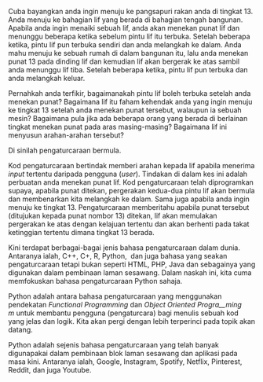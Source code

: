 Cuba bayangkan anda ingin menuju ke pangsapuri rakan anda di tingkat 13. Anda menuju ke bahagian lif yang berada di bahagian tengah bangunan. Apabila anda ingin menaiki sebuah lif, anda akan menekan punat lif dan menunggu beberapa ketika sebelum pintu lif itu terbuka. Setelah beberapa ketika, pintu lif pun terbuka sendiri dan anda melangkah ke dalam. Anda mahu menuju ke sebuah rumah di dalam bangunan itu, lalu anda menekan punat 13 pada dinding lif dan kemudian lif akan bergerak ke atas sambil anda menunggu lif tiba. Setelah beberapa ketika, pintu lif pun terbuka dan anda melangkah keluar.

Pernahkah anda terfikir, bagaimanakah pintu lif boleh terbuka setelah anda menekan punat? Bagaimana lif itu faham kehendak anda yang ingin menuju ke tingkat 13 setelah anda menekan punat tersebut, walaupun ia sebuah mesin? Bagaimana pula jika ada beberapa orang yang berada di berlainan tingkat menekan punat pada aras masing-masing? Bagaimana lif ini menyusun arahan-arahan tersebut?

Di sinilah pengaturcaraan bermula.

Kod pengaturcaraan bertindak memberi arahan kepada lif apabila menerima _input_ tertentu daripada pengguna (_user_). Tindakan di dalam kes ini adalah perbuatan anda menekan punat lif. Kod pengaturcaraan telah diprogramkan supaya, apabila punat ditekan, pergerakan kedua-dua pintu lif akan bermula dan membenarkan kita melangkah ke dalam. Sama juga apabila anda ingin menuju ke tingkat 13. Pengaturcaraan memberitahu apabila punat tersebut (ditujukan kepada punat nombor 13) ditekan, lif akan memulakan pergerakan ke atas dengan kelajuan tertentu dan akan berhenti pada takat ketinggian tertentu dimana tingkat 13 berada.

Kini terdapat berbagai-bagai jenis bahasa pengaturcaraan dalam dunia. Antaranya ialah, C++, C+, R, Python,  dan juga bahasa yang seakan pengaturcaraan tetapi bukan seperti HTML, PHP, Java dan sebagainya yang digunakan dalam pembinaan laman sesawang. Dalam naskah ini, kita cuma memfokuskan bahasa pengaturcaraan Python sahaja.

Python adalah antara bahasa pengaturcaraan yang menggunakan pendekatan _Functional Programming_ dan _Object Oriented Progra__ming_ _m_ untuk membantu pengguna (pengaturcara) bagi menulis sebuah kod yang jelas dan logik. Kita akan pergi dengan lebih terperinci pada topik akan datang.

Python adalah sejenis bahasa pengaturcaraan yang telah banyak digunapakai dalam pembinaan blok laman sesawang dan aplikasi pada masa kini. Antaranya ialah, Google, Instagram, Spotify, Netflix, Pinterest, Reddit, dan juga Youtube.